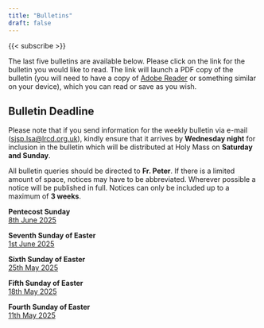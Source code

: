 ```yaml
---
title: "Bulletins"
draft: false
---
```


{{< subscribe >}}

The last five bulletins are available below. Please click on the link for the bulletin you would like to read. The link will launch a PDF copy of the bulletin (you will need to have a copy of [Adobe Reader](https://get.adobe.com/reader/) or something similar on your device), which you can read or save as you wish.

## Bulletin Deadline

Please note that if you send information for the weekly bulletin via e-mail ([sjsp.lsa@lrcd.org.uk](mailto:sjsp.lsa@lrcd.org.uk)), kindly ensure that it arrives by **Wednesday night** for inclusion in the bulletin which will be distributed at Holy Mass on **Saturday and Sunday**.

All bulletin queries should be directed to **Fr. Peter**. If there is a limited amount of space, notices may have to be abbreviated. Wherever possible a notice will be published in full. Notices can only be included up to a maximum of **3 weeks**.

**Pentecost Sunday**  
[8th June 2025](/bulletins/Bulletin080625.pdf)  

**Seventh Sunday of Easter**  
[1st June 2025](/bulletins/Bulletin010625.pdf)  

**Sixth Sunday of Easter**  
[25th May 2025](/bulletins/Bulletin250525.pdf)  

**Fifth Sunday of Easter**  
[18th May 2025](/bulletins/Bulletin180525.pdf)  

**Fourth Sunday of Easter**  
[11th May 2025](/bulletins/Bulletin110525.pdf)  
